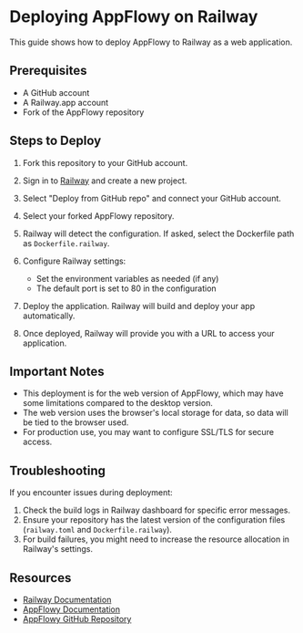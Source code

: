 # Deploying AppFlowy on Railway

This guide shows how to deploy AppFlowy to Railway as a web application.

## Prerequisites

- A GitHub account
- A Railway.app account
- Fork of the AppFlowy repository

## Steps to Deploy

1. Fork this repository to your GitHub account.

2. Sign in to [Railway](https://railway.app/) and create a new project.

3. Select "Deploy from GitHub repo" and connect your GitHub account.

4. Select your forked AppFlowy repository.

5. Railway will detect the configuration. If asked, select the Dockerfile path as `Dockerfile.railway`.

6. Configure Railway settings:
   - Set the environment variables as needed (if any)
   - The default port is set to 80 in the configuration

7. Deploy the application. Railway will build and deploy your app automatically.

8. Once deployed, Railway will provide you with a URL to access your application.

## Important Notes

- This deployment is for the web version of AppFlowy, which may have some limitations compared to the desktop version.
- The web version uses the browser's local storage for data, so data will be tied to the browser used.
- For production use, you may want to configure SSL/TLS for secure access.

## Troubleshooting

If you encounter issues during deployment:

1. Check the build logs in Railway dashboard for specific error messages.
2. Ensure your repository has the latest version of the configuration files (`railway.toml` and `Dockerfile.railway`).
3. For build failures, you might need to increase the resource allocation in Railway's settings.

## Resources

- [Railway Documentation](https://docs.railway.app/)
- [AppFlowy Documentation](https://appflowy.com/docs)
- [AppFlowy GitHub Repository](https://github.com/AppFlowy-IO/appflowy) 